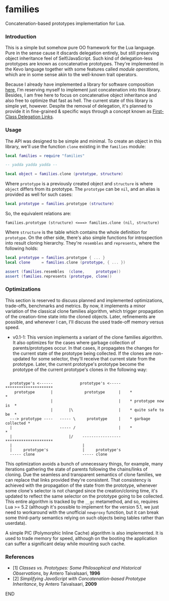 # families

Concatenation-based prototypes implementation for Lua.

### Introduction

This is a simple but somehow pure OO framework for the Lua language. Pure in the
sense cause it discards delegation entirely, but still preserving object inheritance
feel of Self/JavaScript. Such kind of delegation-less prototypes are known as
concatenative prototypes. They're implemented in the Kevo language together with some
features called _module operations_, which are in some sense akin to the well-known trait
operators.

Because I already have implemented a library for software composition
[here](http://github.com/marcoonroad/talents), I'm reserving myself to implement just
concatenation into this library. Besides, I
am free here to focus on concatenative object inheritance and also free to optimize that
fast as hell. The current state of this library is simple yet, however. Despite the removal
of delegation, it's planned to provide it in fine-grained & specific ways through a concept
known as [First-Class Delegation Links](http://marcoonroad.github.io/First-Class-Delegation-Links).

### Usage

The API was designed to be simple and minimal. To create an object in this library, we'll
use the function `clone` existing in the `families` module:

```lua
local families = require "families"

-- yadda yadda yadda --

local object = families.clone (prototype, structure)
```

Where `prototype` is a previously created object and `structure` is where `object` differs
from its prototype. The `prototype` can be `nil`, and an alias is provided as well for such
cases:

```lua
local prototype = families.prototype (structure)
```

So, the equivalent relations are:

```
families.prototype (structure) <===> families.clone (nil, structure)
```

Where `structure` is the table which contains the whole definition for `prototype`. On the
other side, there's also simple functions for introspection into result cloning hierarchy.
They're `resembles` and `represents`, where the following holds:

```lua
local prototype = families.prototype { ... }
local clone     = families.clone (prototype, { ... })

assert (families.resembles  (clone,     prototype))
assert (families.represents (prototype, clone))
```

### Optimizations

This section is reserved to discuss planned and implemented optimizations, trade-offs,
benchmarks and metrics. By now, it implements a minor variation of the classical clone
families algorithm, which trigger propagation of the creation-time state into the cloned
objects. Later, refinements are possible, and whenever I can, I'll discuss the used trade-off
memory versus speed.

+ v0.1-1: This version implements a variant of the clone families algorithm. It also optimizes
  for the cases where garbage collection of parents/prototypes occur. In that cases, it propagates
  the changes for the current state of the prototype being collected. If the clones are non-updated
  for some selector, they'll receive that current state from the prototype. Later, the current prototype's
  prototype become the prototype of the current prototype's clones in the following way:

```

  prototype's <------            prototype's <-----    *********************
    prototype       |              prototype      |    *                   *
                    |                             |    * prototype now is  *
                    |       |\                    |    * quite safe to be  *
  ---> prototype ----   ----- \     prototype     |    * garbage collected *
  |                     ----- /                   |    *                   *
  |                         |/    -----------------    *********************
  |                               |
  |     prototype's               |     prototype's
  ----- clone                     ----- clone

```

This optimization avoids a bunch of unnecessary things, for example, many iterations gathering the
state of parents following the chains/links of cloning. Due the seamless and transparent semantics of
clone families, we can replace that links provided they're consistent. That consistency is achieved
with the propagation of the state from the prototype, whenever some clone's selector is not changed
since the creation/cloning time, it's updated to reflect the same selector on the prototype going to
be collected. This entire algorithm is tracked by the `__gc` metamethod, and so, requires Lua >= 5.2
(although it's possible to implement for the version 5.1, we just need to workaround with the unofficial
`newproxy` function, but it can break some third-party semantics relying on such objects being tables
rather than userdata).

A simple PIC (Polymorphic Inline Cache) algorithm is also implemented. It is used to trade memory for
speed, although on the booting the application can suffer a significant delay while mounting such cache.

### References

+ [1] _Classes vs. Prototypes: Some Philosophical and Historical Observations_, by Antero Taivalsaari, __1996__
+ [2] _Simplifying JavaScript with Concatenation-based Prototype Inheritance_, by Antero Taivalsaari, __2009__

END
